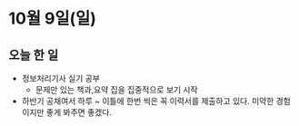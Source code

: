 # 10월 9일(일)

## 오늘 한 일
* 정보처리기사 실기 공부
  * 문제만 있는 책과,요약 집을 집중적으로 보기 시작
* 하반기 공채여서 하루 ~ 이틀에 한번 씩은 꼭 이력서를 제출하고 있다. 미약한 경험이지만 좋게 봐주면 좋겠다.